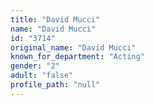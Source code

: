 ```yaml
---
title: "David Mucci"
name: "David Mucci"
id: "3714"
original_name: "David Mucci"
known_for_department: "Acting"
gender: "2"
adult: "false"
profile_path: "null"
---
```


